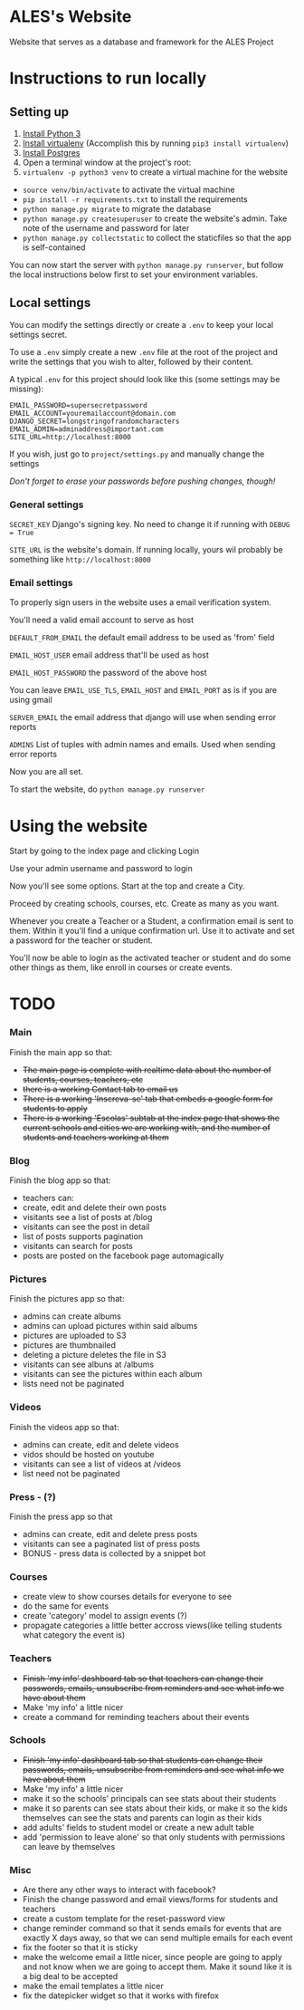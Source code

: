# ALES's Website
Website that serves as a database and framework for the ALES Project

# Instructions to run locally

## Setting up

1. [Install Python 3](https://www.python.org/downloads/)
2. [Install virtualenv](https://virtualenv.pypa.io/en/stable/) (Accomplish this by running `pip3 install virtualenv`)
3. [Install Postgres](https://devcenter.heroku.com/articles/heroku-postgresql#local-setup)
4. Open a terminal window at the project's root:
 1. `virtualenv -p python3 venv` to create a virtual machine for the website
 * `source venv/bin/activate` to activate the virtual machine
 * `pip install -r requirements.txt` to install the requirements
 * `python manage.py migrate` to migrate the database
 * `python manage.py createsuperuser` to create the website's admin. Take note of the username and password for later
 * `python manage.py collectstatic` to collect the staticfiles so that the app is self-contained

 You can now start the server with `python manage.py runserver`, but follow the local instructions below first to set your environment variables.

## Local settings

You can modify the settings directly or create a `.env` to keep your local settings secret.

To use a `.env` simply create a new `.env` file at the root of the project and write the settings that you wish to alter, followed by their content.

A typical `.env` for this project should look like this (some settings may be missing):
```
EMAIL_PASSWORD=supersecretpassword
EMAIL_ACCOUNT=youremailaccount@domain.com
DJANGO_SECRET=longstringofrandomcharacters
EMAIL_ADMIN=adminaddress@important.com
SITE_URL=http://localhost:8000
```

If you wish, just go to `project/settings.py` and manually change the settings

*Don't forget to erase your passwords before pushing changes, though!*

### General settings
`SECRET_KEY` Django's signing key. No need to change it if running with `DEBUG = True`

`SITE_URL` is the website's domain. If running locally, yours wil probably be something like `http://localhost:8000`

### Email settings
To properly sign users in the website uses a email verification system.

You'll need a valid email account to serve as host

`DEFAULT_FROM_EMAIL` the default email address to be used as 'from' field

`EMAIL_HOST_USER` email address that'll be used as host

`EMAIL_HOST_PASSWORD` the password of the above host

You can leave `EMAIL_USE_TLS`, `EMAIL_HOST` and `EMAIL_PORT` as is if you are using gmail

`SERVER_EMAIL` the email address that django will use when sending error reports

`ADMINS` List of tuples with admin names and emails. Used when sending error reports

Now you are all set.

To start the website, do `python manage.py runserver`

# Using the website

Start by going to the index page and clicking Login

Use your admin username and password to login

Now you'll see some options. Start at the top and create a City.

Proceed by creating schools, courses, etc. Create as many as you want.

Whenever you create a Teacher or a Student, a confirmation email is sent to them. Within it you'll find a unique confirmation url. Use it to activate and set a password for the teacher or student.

You'll now be able to login as the activated teacher or student and do some other things as them, like enroll in courses or create events.

# TODO

### Main
Finish the main app so that:

* ~~The main page is complete with realtime data about the number of students, courses, teachers, etc~~
* ~~there is a working Contact tab to email us~~
* ~~There is a working 'Inscreva-se' tab that embeds a google form for students to apply~~
* ~~There is a working 'Escolas' subtab at the index page that shows the current schools and cities we are working with, and the number of students and teachers working at them~~

### Blog
Finish the blog app so that:

* teachers can:
 * create, edit and delete their own posts
* visitants see a list of posts at /blog
* visitants can see the post in detail
* list of posts supports pagination
* visitants can search for posts
* posts are posted on the facebook page automagically

### Pictures
Finish the pictures app so that:

* admins can create albums
* admins can upload pictures within said albums
* pictures are uploaded to S3
* pictures are thumbnailed
* deleting a picture deletes the file in S3
* visitants can see albuns at /albums
* visitants can see the pictures within each album
* lists need not be paginated

### Videos
Finish the videos app so that:

* admins can create, edit and delete videos
* vidos should be hosted on youtube
* visitants can see a list of videos at /videos
* list need not be paginated

### Press - (?)
Finish the press app so that

* admins can create, edit and delete press posts
* visitants can see a paginated list of press posts
* BONUS - press data is collected by a snippet bot

### Courses

* create view to show courses details for everyone to see
* do the same for events
* create 'category' model to assign events (?)
* propagate categories a little better accross views(like telling students what category the event is)

### Teachers

* ~~Finish 'my info' dashboard tab so that teachers can change their passwords, emails, unsubscribe from reminders and see what info we have about them~~
* Make 'my info' a little nicer
* create a command for reminding teachers about their events

### Schools

* ~~Finish 'my info' dashboard tab so that students can change their passwords, emails, unsubscribe from reminders and see what info we have about them~~
* Make 'my info' a little nicer
* make it so the schools' principals can see stats about their students
* make it so parents can see stats about their kids, or make it so the kids themselves can see the stats and parents can login as their kids
* add adults' fields to student model or create a new adult table
* add 'permission to leave alone' so that only students with permissions can leave by themselves

### Misc

* Are there any other ways to interact with facebook?
* Finish the change password and email views/forms for students and teachers
* create a custom template for the reset-password view
* change reminder command so that it sends emails for events that are exactly X days away, so that we can send multiple emails for each event
* fix the footer so that it is sticky
* make the welcome email a little nicer, since people are going to apply and not know when we are going to accept them. Make it sound like it is a big deal to be accepted
* make the email templates a little nicer
* fix the datepicker widget so that it works with firefox
